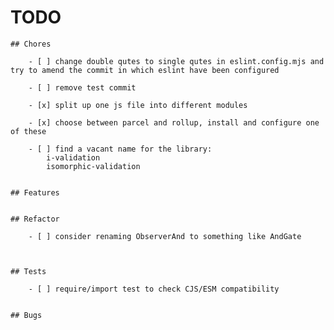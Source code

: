 # TODO


    ## Chores

        - [ ] change double qutes to single qutes in eslint.config.mjs and try to amend the commit in which eslint have been configured

        - [ ] remove test commit

        - [x] split up one js file into different modules

        - [x] choose between parcel and rollup, install and configure one of these

        - [ ] find a vacant name for the library:
            i-validation
            isomorphic-validation


    ## Features


    ## Refactor

        - [ ] consider renaming ObserverAnd to something like AndGate

        

    ## Tests

        - [ ] require/import test to check CJS/ESM compatibility


    ## Bugs